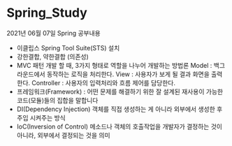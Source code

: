 # Spring_Study

2021년 06월 07일 Spring 공부내용
- 이클립스 Spring Tool Suite(STS) 설치
- 강한결합, 약한결합 (의존성)
- MVC 패턴
      개발 할 때, 3가지 형태로 역할을 나누어 개발하는 방법론
      Model : 백그라운드에서 동작하는 로직을 처리한다.
      View : 사용자가 보게 될 결과 화면을 출력한다.
      Controller : 사용자의 입력처리와 흐름 제어를 담당한다.
- 프레임워크(Framework) : 어떤 문제를 해결하기 위한 잘 설계된 재사용이 가능한 코드(모듈)들의 집합을 말합니다
- DI(Dependency Injection)
      객체를 직접 생성하는 게 아니라 외부에서 생성한 후 주입 시켜주는 방식
- IoC(Inversion of Control)
      메소드나 객체의 호출작업을 개발자가 결정하는 것이 아니라, 외부에서 결정되는 것을 의미
